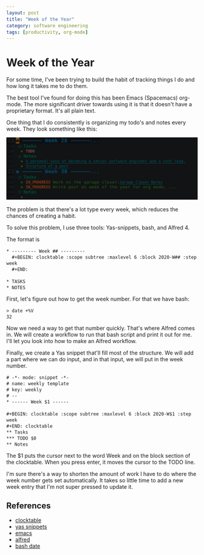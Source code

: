 ```yaml
---
layout: post
title: "Week of the Year"
category: software engineering
tags: [productivity, org-mode]
---
```


# Week of the Year

For some time, I've been trying to build the habit of tracking things I do and how long it takes me to do them.

The best tool I've found for doing this has been Emacs (Spacemacs) org-mode. The more significant driver towards using it is that it doesn't have a proprietary format. It's all plain text.

One thing that I do consistently is organizing my todo's and notes every week. They look something like this:

![week template example](/assets/images/week_template.png)

The problem is that there's a lot type every week, which reduces the chances of creating a habit.

To solve this problem, I use three tools: Yas-snippets, bash, and Alfred 4.

The format is

```
* --------- Week ## ---------   
  #+BEGIN: clocktable :scope subtree :maxlevel 6 :block 2020-W## :step week
  #+END:

* TASKS
* NOTES
```

First, let's figure out how to get the week number. For that we have bash:

```
> date +%V
32
```

Now we need a way to get that number quickly. That's where Alfred comes in. We will create a workflow to run that bash script and print it out for me. I'll let you look into how to make an Alfred workflow.

Finally, we create a Yas snippet that'll fill most of the structure. We will add a part where we can do input, and in that input, we will put in the week number.
 
 
```
# -*- mode: snippet -*-
# name: weekly template 
# key: weekly 
# --
* ------ Week $1 ------

#+BEGIN: clocktable :scope subtree :maxlevel 6 :block 2020-W$1 :step week
#+END: clocktable
** Tasks
*** TODO $0
** Notes
```
The $1 puts the cursor next to the word Week and on the block section of the clocktable. When you press enter, it moves the cursor to the TODO line.
 
I'm sure there's a way to shorten the amount of work I have to do where the week number gets set automatically. It takes so little time to add a new week entry that I'm not super pressed to update it.  
 
## References
 * [clocktable](https://orgmode.org/manual/The-clock-table.html)
 * [yas snippets](https://github.com/joaotavora/yasnippet)
 * [emacs](https://www.gnu.org/software/emacs/)
 * [alfred](https://www.alfredapp.com/)
 * [bash date](https://man7.org/linux/man-pages/man1/date.1.html)